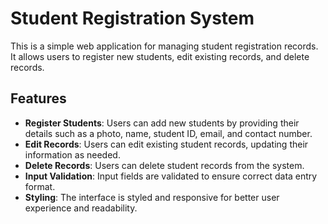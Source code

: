 # Student Registration System

This is a simple web application for managing student registration records. It allows users to register new students, edit existing records, and delete records.

## Features

- **Register Students**: Users can add new students by providing their details such as a photo, name, student ID, email, and contact number.
- **Edit Records**: Users can edit existing student records, updating their information as needed.
- **Delete Records**: Users can delete student records from the system.
- **Input Validation**: Input fields are validated to ensure correct data entry format.
- **Styling**: The interface is styled and responsive for better user experience and readability.
